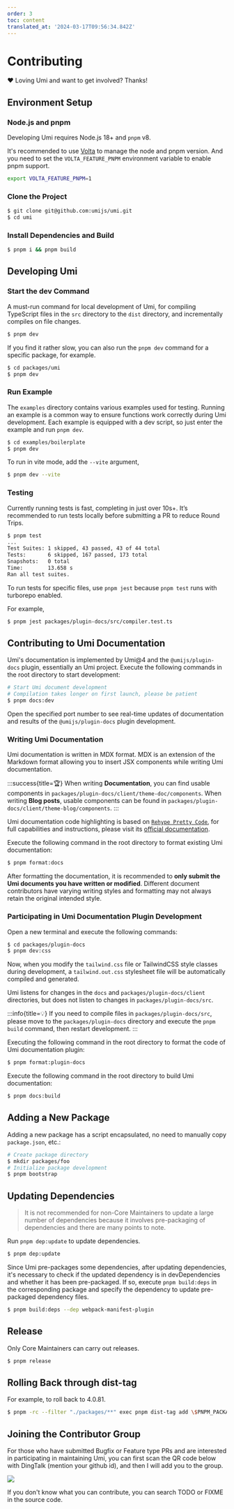 ```yaml
---
order: 3
toc: content
translated_at: '2024-03-17T09:56:34.842Z'
---
```


# Contributing

❤️ Loving Umi and want to get involved? Thanks!

## Environment Setup

### Node.js and pnpm

Developing Umi requires Node.js 18+ and `pnpm` v8.

It's recommended to use [Volta](https://volta.sh/) to manage the node and pnpm version. And you need to set the `VOLTA_FEATURE_PNPM` environment variable to enable pnpm support.

```bash
export VOLTA_FEATURE_PNPM=1
```

### Clone the Project

```bash
$ git clone git@github.com:umijs/umi.git
$ cd umi
```

### Install Dependencies and Build

```bash
$ pnpm i && pnpm build
```

## Developing Umi

### Start the dev Command

A must-run command for local development of Umi, for compiling TypeScript files in the `src` directory to the `dist` directory, and incrementally compiles on file changes.

```bash
$ pnpm dev
```

If you find it rather slow, you can also run the `pnpm dev` command for a specific package, for example.

```bash
$ cd packages/umi
$ pnpm dev
```

### Run Example

The `examples` directory contains various examples used for testing. Running an example is a common way to ensure functions work correctly during Umi development. Each example is equipped with a dev script, so just enter the example and run `pnpm dev`.

```bash
$ cd examples/boilerplate
$ pnpm dev
```

To run in vite mode, add the `--vite` argument,

```bash
$ pnpm dev --vite
```

### Testing

Currently running tests is fast, completing in just over 10s+. It’s recommended to run tests locally before submitting a PR to reduce Round Trips.

```bash
$ pnpm test
...
Test Suites: 1 skipped, 43 passed, 43 of 44 total
Tests:       6 skipped, 167 passed, 173 total
Snapshots:   0 total
Time:        13.658 s
Ran all test suites.
```

To run tests for specific files, use `pnpm jest` because `pnpm test` runs with turborepo enabled.

For example,

```bash
$ pnpm jest packages/plugin-docs/src/compiler.test.ts
```

## Contributing to Umi Documentation

Umi's documentation is implemented by Umi@4 and the `@umijs/plugin-docs` plugin, essentially an Umi project. Execute the following commands in the root directory to start development:

```bash
# Start Umi document development
# Compilation takes longer on first launch, please be patient
$ pnpm docs:dev
```

Open the specified port number to see real-time updates of documentation and results of the `@umijs/plugin-docs` plugin development.

### Writing Umi Documentation

Umi documentation is written in MDX format. MDX is an extension of the Markdown format allowing you to insert JSX components while writing Umi documentation.

:::success{title=🏆︎}
When writing **Documentation**, you can find usable components in `packages/plugin-docs/client/theme-doc/components`. When writing **Blog posts**, usable components can be found in `packages/plugin-docs/client/theme-blog/components`.
:::

Umi documentation code highlighting is based on [`Rehype Pretty Code`](https://github.com/atomiks/rehype-pretty-code), for full capabilities and instructions, please visit its [official documentation](https://rehype-pretty-code.netlify.app).

Execute the following command in the root directory to format existing Umi documentation:

```bash
$ pnpm format:docs
```

After formatting the documentation, it is recommended to **only submit the Umi documents you have written or modified**. Different document contributors have varying writing styles and formatting may not always retain the original intended style.

### Participating in Umi Documentation Plugin Development

Open a new terminal and execute the following commands:

```bash
$ cd packages/plugin-docs
$ pnpm dev:css
```

Now, when you modify the `tailwind.css` file or TailwindCSS style classes during development, a `tailwind.out.css` stylesheet file will be automatically compiled and generated.

Umi listens for changes in the `docs` and `packages/plugin-docs/client` directories, but does not listen to changes in `packages/plugin-docs/src`.

:::info{title=💡}
If you need to compile files in `packages/plugin-docs/src`, please move to the `packages/plugin-docs` directory and execute the `pnpm build` command, then restart development.
:::

Executing the following command in the root directory to format the code of Umi documentation plugin:

```bash
$ pnpm format:plugin-docs
```

Execute the following command in the root directory to build Umi documentation:

```bash
$ pnpm docs:build
```

## Adding a New Package

Adding a new package has a script encapsulated, no need to manually copy `package.json`, etc.:

```bash
# Create package directory
$ mkdir packages/foo
# Initialize package development
$ pnpm bootstrap
```

## Updating Dependencies

> It is not recommended for non-Core Maintainers to update a large number of dependencies because it involves pre-packaging of dependencies and there are many points to note.

Run `pnpm dep:update` to update dependencies.

```bash
$ pnpm dep:update
```

Since Umi pre-packages some dependencies, after updating dependencies, it's necessary to check if the updated dependency is in devDependencies and whether it has been pre-packaged. If so, execute `pnpm build:deps` in the corresponding package and specify the dependency to update pre-packaged dependency files.

```bash
$ pnpm build:deps --dep webpack-manifest-plugin
```

## Release

Only Core Maintainers can carry out releases.

```bash
$ pnpm release
```

## Rolling Back through dist-tag

For example, to roll back to 4.0.81.

```bash
$ pnpm -rc --filter "./packages/**" exec pnpm dist-tag add \$PNPM_PACKAGE_NAME@4.0.81 latest
```

## Joining the Contributor Group

For those who have submitted Bugfix or Feature type PRs and are interested in participating in maintaining Umi, you can first scan the QR code below with DingTalk (mention your github id), and then I will add you to the group.

<img src="https://img.alicdn.com/imgextra/i2/O1CN01DLiPrU1WsbDdnwRr9_!!6000000002844-2-tps-340-336.png" />

If you don't know what you can contribute, you can search TODO or FIXME in the source code.
